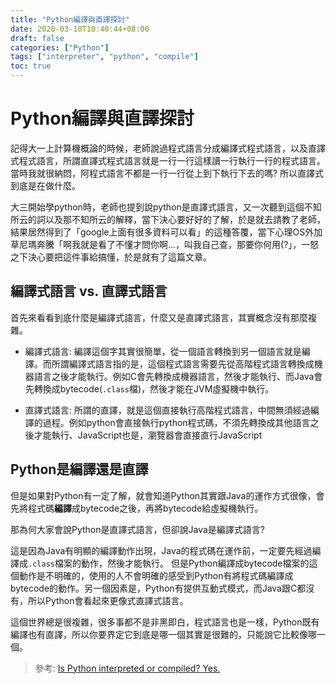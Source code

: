 ```yaml
---
title: "Python編譯與直譯探討"
date: 2020-03-10T10:40:44+08:00
draft: false
categories: ["Python"]
tags: ["interpreter", "python", "compile"]
toc: true
---
```


# Python編譯與直譯探討
記得大一上計算機概論的時候，老師說過程式語言分成編譯式程式語言，以及直譯式程式語言，所謂直譯式程式語言就是一行一行這樣讀一行執行一行的程式語言。當時我就很納悶，阿程式語言不都是一行一行從上到下執行下去的嗎? 所以直譯式到底是在做什麼。  

大三開始學python時，老師也提到說python是直譯式語言，又一次聽到這個不知所云的詞以及那不知所云的解釋，當下決心要好好的了解，於是就去請教了老師，結果居然得到了「google上面有很多資料可以看」的這種答覆，當下心理OS外加草尼瑪奔騰「啊我就是看了不懂才問你啊...，叫我自己查，那要你何用(?」，一怒之下決心要把這件事給搞懂，於是就有了這篇文章。
<!--more-->

## 編譯式語言 vs. 直譯式語言
首先來看看到底什麼是編譯式語言，什麼又是直譯式語言，其實概念沒有那麼複雜。  
* 編譯式語言: 編譯這個字其實很簡單，從一個語言轉換到另一個語言就是編譯。而所謂編譯式語言指的是，這個程式語言需要先從高階程式語言轉換成機器語言之後才能執行。例如C會先轉換成機器語言，然後才能執行、而Java會先轉換成bytecode(`.class`檔)，然後才能在JVM虛擬機中執行。

* 直譯式語言: 所謂的直譯，就是這個直接執行高階程式語言，中間無須經過編譯的過程。例如python會直接執行python程式碼，不須先轉換成其他語言之後才能執行、JavaScript也是，瀏覽器會直接直行JavaScript

## Python是編譯還是直譯
但是如果對Python有一定了解，就會知道Python其實跟Java的運作方式很像，會先將程式碼**編譯**成bytecode之後，再將bytecode給虛擬機執行。

那為何大家會說Python是直譯式語言，但卻說Java是編譯式語言?

這是因為Java有明顯的編譯動作出現，Java的程式碼在運作前，一定要先經過編譯成`.class`檔案的動作，然後才能執行。
但是Python編譯成bytecode檔案的這個動作是不明確的，使用的人不會明確的感受到Python有將程式碼編譯成bytecode的動作。另一個因素是，Python有提供互動式模式，而Java跟C都沒有，所以Python會看起來更像式直譯式語言。

這個世界總是很複雜，很多事都不是非黑即白，程式語言也是一樣，Python既有編譯也有直譯，所以你要界定它到底是哪一個其實是很難的，只能說它比較像哪一個。

> 參考: [Is Python interpreted or compiled? Yes.](https://nedbatchelder.com/blog/201803/is_python_interpreted_or_compiled_yes.html)